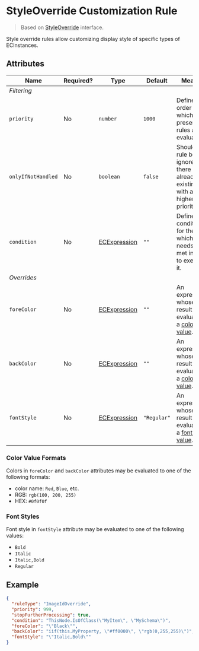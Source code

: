 # StyleOverride Customization Rule

> Based on [StyleOverride]($presentation-common) interface.

Style override rules allow customizing display style of specific types of ECInstances.

## Attributes

Name | Required? | Type | Default | Meaning
-|-|-|-|-
*Filtering* |
`priority` | No | `number` | `1000` | Defines the order in which presentation rules are evaluated.
`onlyIfNotHandled` | No | `boolean` | `false` | Should this rule be ignored if there is already an existing rule with a higher priority.
`condition` | No | [ECExpression](./ECExpressions.md#rule-condition) |`""` | Defines a condition for the rule, which needs to be met in order to execute it.
*Overrides* |
`foreColor` | No | [ECExpression](./ECExpressions.md#override-value) | `""` | An expression whose result evaluates to a [color value](#color-value-formats).
`backColor` | No | [ECExpression](./ECExpressions.md#override-value) | `""` | An expression whose result evaluates to a [color value](#color-value-formats).
`fontStyle` | No | [ECExpression](./ECExpressions.md#override-value) | `"Regular"` | An expression whose result evaluates to a [font style value](#font-styles).

### Color Value Formats

Colors in `foreColor` and `backColor` attributes may be evaluated to one of the following formats:

- color name: `Red`, `Blue`, etc.
- RGB: `rgb(100, 200, 255)`
- HEX: `#0f0f0f`

### Font Styles

Font style in `fontStyle` attribute may be evaluated to one of the following values:

- `Bold`
- `Italic`
- `Italic,Bold`
- `Regular`

## Example

```JSON
{
  "ruleType": "ImageIdOverride",
  "priority": 999,
  "stopFurtherProcessing": true,
  "condition": "ThisNode.IsOfClass(\"MyItem\", \"MySchema\")",
  "foreColor": "\"Black\"",
  "backColor": "iif(this.MyProperty, \"#ff0000\", \"rgb(0,255,255)\")",
  "fontStyle": "\"Italic,Bold\""
}
```
